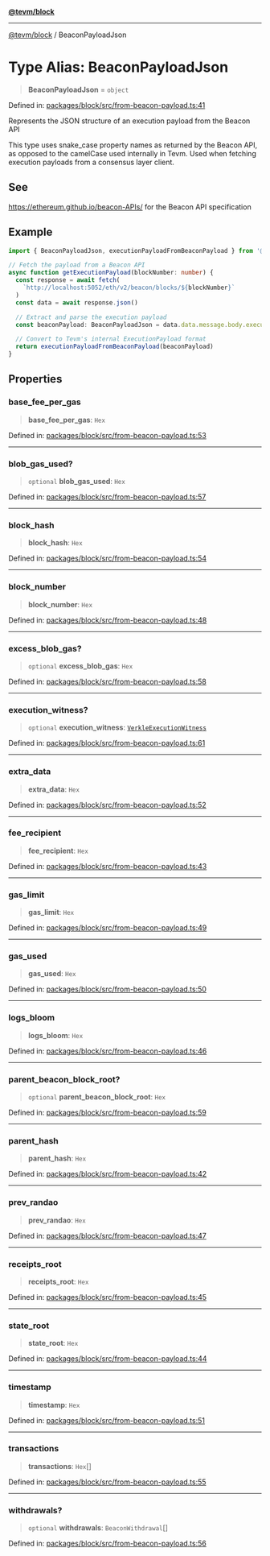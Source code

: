 [**@tevm/block**](../README.md)

***

[@tevm/block](../globals.md) / BeaconPayloadJson

# Type Alias: BeaconPayloadJson

> **BeaconPayloadJson** = `object`

Defined in: [packages/block/src/from-beacon-payload.ts:41](https://github.com/evmts/tevm-monorepo/blob/main/packages/block/src/from-beacon-payload.ts#L41)

Represents the JSON structure of an execution payload from the Beacon API

This type uses snake_case property names as returned by the Beacon API,
as opposed to the camelCase used internally in Tevm. Used when fetching
execution payloads from a consensus layer client.

## See

https://ethereum.github.io/beacon-APIs/ for the Beacon API specification

## Example

```typescript
import { BeaconPayloadJson, executionPayloadFromBeaconPayload } from '@tevm/block'

// Fetch the payload from a Beacon API
async function getExecutionPayload(blockNumber: number) {
  const response = await fetch(
    `http://localhost:5052/eth/v2/beacon/blocks/${blockNumber}`
  )
  const data = await response.json()

  // Extract and parse the execution payload
  const beaconPayload: BeaconPayloadJson = data.data.message.body.execution_payload

  // Convert to Tevm's internal ExecutionPayload format
  return executionPayloadFromBeaconPayload(beaconPayload)
}
```

## Properties

### base\_fee\_per\_gas

> **base\_fee\_per\_gas**: `Hex`

Defined in: [packages/block/src/from-beacon-payload.ts:53](https://github.com/evmts/tevm-monorepo/blob/main/packages/block/src/from-beacon-payload.ts#L53)

***

### blob\_gas\_used?

> `optional` **blob\_gas\_used**: `Hex`

Defined in: [packages/block/src/from-beacon-payload.ts:57](https://github.com/evmts/tevm-monorepo/blob/main/packages/block/src/from-beacon-payload.ts#L57)

***

### block\_hash

> **block\_hash**: `Hex`

Defined in: [packages/block/src/from-beacon-payload.ts:54](https://github.com/evmts/tevm-monorepo/blob/main/packages/block/src/from-beacon-payload.ts#L54)

***

### block\_number

> **block\_number**: `Hex`

Defined in: [packages/block/src/from-beacon-payload.ts:48](https://github.com/evmts/tevm-monorepo/blob/main/packages/block/src/from-beacon-payload.ts#L48)

***

### excess\_blob\_gas?

> `optional` **excess\_blob\_gas**: `Hex`

Defined in: [packages/block/src/from-beacon-payload.ts:58](https://github.com/evmts/tevm-monorepo/blob/main/packages/block/src/from-beacon-payload.ts#L58)

***

### execution\_witness?

> `optional` **execution\_witness**: [`VerkleExecutionWitness`](../interfaces/VerkleExecutionWitness.md)

Defined in: [packages/block/src/from-beacon-payload.ts:61](https://github.com/evmts/tevm-monorepo/blob/main/packages/block/src/from-beacon-payload.ts#L61)

***

### extra\_data

> **extra\_data**: `Hex`

Defined in: [packages/block/src/from-beacon-payload.ts:52](https://github.com/evmts/tevm-monorepo/blob/main/packages/block/src/from-beacon-payload.ts#L52)

***

### fee\_recipient

> **fee\_recipient**: `Hex`

Defined in: [packages/block/src/from-beacon-payload.ts:43](https://github.com/evmts/tevm-monorepo/blob/main/packages/block/src/from-beacon-payload.ts#L43)

***

### gas\_limit

> **gas\_limit**: `Hex`

Defined in: [packages/block/src/from-beacon-payload.ts:49](https://github.com/evmts/tevm-monorepo/blob/main/packages/block/src/from-beacon-payload.ts#L49)

***

### gas\_used

> **gas\_used**: `Hex`

Defined in: [packages/block/src/from-beacon-payload.ts:50](https://github.com/evmts/tevm-monorepo/blob/main/packages/block/src/from-beacon-payload.ts#L50)

***

### logs\_bloom

> **logs\_bloom**: `Hex`

Defined in: [packages/block/src/from-beacon-payload.ts:46](https://github.com/evmts/tevm-monorepo/blob/main/packages/block/src/from-beacon-payload.ts#L46)

***

### parent\_beacon\_block\_root?

> `optional` **parent\_beacon\_block\_root**: `Hex`

Defined in: [packages/block/src/from-beacon-payload.ts:59](https://github.com/evmts/tevm-monorepo/blob/main/packages/block/src/from-beacon-payload.ts#L59)

***

### parent\_hash

> **parent\_hash**: `Hex`

Defined in: [packages/block/src/from-beacon-payload.ts:42](https://github.com/evmts/tevm-monorepo/blob/main/packages/block/src/from-beacon-payload.ts#L42)

***

### prev\_randao

> **prev\_randao**: `Hex`

Defined in: [packages/block/src/from-beacon-payload.ts:47](https://github.com/evmts/tevm-monorepo/blob/main/packages/block/src/from-beacon-payload.ts#L47)

***

### receipts\_root

> **receipts\_root**: `Hex`

Defined in: [packages/block/src/from-beacon-payload.ts:45](https://github.com/evmts/tevm-monorepo/blob/main/packages/block/src/from-beacon-payload.ts#L45)

***

### state\_root

> **state\_root**: `Hex`

Defined in: [packages/block/src/from-beacon-payload.ts:44](https://github.com/evmts/tevm-monorepo/blob/main/packages/block/src/from-beacon-payload.ts#L44)

***

### timestamp

> **timestamp**: `Hex`

Defined in: [packages/block/src/from-beacon-payload.ts:51](https://github.com/evmts/tevm-monorepo/blob/main/packages/block/src/from-beacon-payload.ts#L51)

***

### transactions

> **transactions**: `Hex`[]

Defined in: [packages/block/src/from-beacon-payload.ts:55](https://github.com/evmts/tevm-monorepo/blob/main/packages/block/src/from-beacon-payload.ts#L55)

***

### withdrawals?

> `optional` **withdrawals**: `BeaconWithdrawal`[]

Defined in: [packages/block/src/from-beacon-payload.ts:56](https://github.com/evmts/tevm-monorepo/blob/main/packages/block/src/from-beacon-payload.ts#L56)
